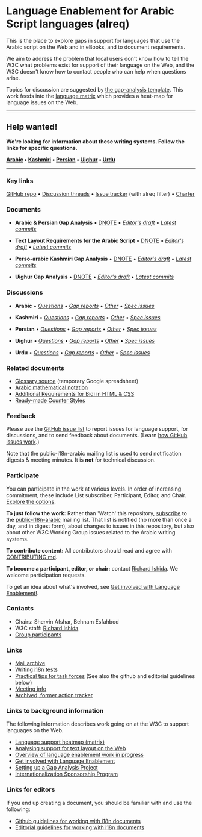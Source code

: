 # Language Enablement for Arabic Script languages (alreq)

This is the place to explore gaps in support for languages that use the Arabic script on the Web and in eBooks, and to document requirements.

We aim to address the problem that local users don't know how to tell the W3C what problems exist for support of their language on the Web, and the W3C doesn't know how to contact people who can help when questions arise.

Topics for discussion are suggested by [the gap-analysis template](https://www.w3.org/International/i18n-activity/templates/gap-analysis/gap-analysis_template.html). This work feeds into the [language matrix](https://www.w3.org/International/typography/gap-analysis/language-matrix.html) which provides a heat-map for language issues on the Web.


---

## Help wanted! ###
**We're looking for information about these writing systems. Follow the links for specific questions.**

**[Arabic](https://github.com/w3c/alreq/issues?q=is%3Aissue+is%3Aopen+label%3Al%3Aarb+label%3Aquestion) • [Kashmiri](https://github.com/w3c/alreq/issues?q=is%3Aissue+is%3Aopen+label%3Al%3Aks+label%3Aquestion) • [Persian](https://github.com/w3c/alreq/issues?q=is%3Aissue+is%3Aopen+label%3Al%3Apes+label%3Aquestion) • [Uighur](https://github.com/w3c/alreq/issues?q=is%3Aissue+is%3Aopen+label%3Al%3Aug+label%3Aquestion) • [Urdu](https://github.com/w3c/alreq/issues?q=is%3Aissue+is%3Aopen+label%3Al%3Aur+label%3Aquestion)**

---



### Key links
[GitHub repo](https://github.com/w3c/alreq) • [Discussion threads](https://github.com/w3c/alreq/issues) • [Issue tracker](https://www.w3.org/International/i18n-activity/textlayout/?filter=alreq) (with alreq filter) • [Charter](https://www.w3.org/International/alreq/charter/)


### Documents
- **Arabic & Persian Gap Analysis** • [DNOTE](https://www.w3.org/TR/alreq-gap) • [*Editor's draft*](https://www.w3.org/International/alreq/gap-analysis/) • [*Latest commits*](https://github.com/w3c/alreq/commits/gh-pages/gap-analysis/index.html)

- **Text Layout Requirements for the Arabic Script** • [DNOTE](https://www.w3.org/TR/alreq) • [*Editor's draft*](https://www.w3.org/International/alreq/) • [*Latest commits*](https://github.com/w3c/alreq/commits/gh-pages/index.html)

- **Perso-arabic Kashmiri Gap Analysis** • [DNOTE](https://www.w3.org/TR/arab-ks-gap) • [*Editor's draft*](https://www.w3.org/International/alreq/gap-analysis/arab-ks-gap) • [*Latest commits*](https://github.com/w3c/alreq/commits/gh-pages/gap-analysis/arab-ks-gap.html)

- **Uighur Gap Analysis** • [DNOTE](https://www.w3.org/TR/arab-ug-gap) • [*Editor's draft*](https://www.w3.org/International/alreq/gap-analysis/arab-ug-gap) • [*Latest commits*](https://github.com/w3c/alreq/commits/gh-pages/gap-analysis/arab-ug-gap.html)


### Discussions
- **Arabic** • [*Questions*](https://github.com/w3c/alreq/issues?q=is%3Aissue+is%3Aopen+label%3Al%3Aarb+label%3Aquestion)
• [*Gap reports*](https://github.com/w3c/alreq/labels/doc%3Aarfa)
• [*Other*](https://github.com/w3c/alreq/issues?q=is%3Aopen+label%3As%3Aarb+-label%3Aquestion) 
• [*Spec issues*](https://github.com/w3c/i18n-activity/issues?q=is%3Aopen+label%3Aalreq+label%3Aspec-type-issue)

- **Kashmiri** • [*Questions*](https://github.com/w3c/alreq/issues?q=is%3Aissue+is%3Aopen+label%3Al%3Aks+label%3Aquestion)
• [*Gap reports*](https://github.com/w3c/alreq/labels/doc%3Aarab_ks)
• [*Other*](https://github.com/w3c/alreq/issues?q=is%3Aopen+label%3As%3Aks+-label%3Aquestion) 
• [*Spec issues*](https://github.com/w3c/i18n-activity/issues?q=is%3Aopen+label%3Aalreq+label%3Aspec-type-issue)

- **Persian** • [*Questions*](https://github.com/w3c/alreq/issues?q=is%3Aissue+is%3Aopen+label%3Al%3Apes+label%3Aquestion)
• [*Gap reports*](https://github.com/w3c/alreq/labels/doc%3Aarab_fa)
• [*Other*](https://github.com/w3c/alreq/issues?q=is%3Aopen+label%3As%3Apes+-label%3Aquestion) 
• [*Spec issues*](https://github.com/w3c/i18n-activity/issues?q=is%3Aopen+label%3Aalreq+label%3Aspec-type-issue)

- **Uighur** • [*Questions*](https://github.com/w3c/alreq/issues?q=is%3Aissue+is%3Aopen+label%3Al%3Aug+label%3Aquestion)
• [*Gap reports*](https://github.com/w3c/alreq/labels/doc%3Aarab_ug)
• [*Other*](https://github.com/w3c/alreq/issues?q=is%3Aopen+label%3As%3Aug+-label%3Aquestion) 
• [*Spec issues*](https://github.com/w3c/i18n-activity/issues?q=is%3Aopen+label%3Aalreq+label%3Aspec-type-issue)

- **Urdu** • [*Questions*](https://github.com/w3c/alreq/issues?q=is%3Aissue+is%3Aopen+label%3Al%3Aur+label%3Aquestion)
• [*Gap reports*](https://github.com/w3c/alreq/labels/doc%3Aarab_ur)
• [*Other*](https://github.com/w3c/alreq/issues?q=is%3Aopen+label%3As%3Aur+-label%3Aquestion) 
• [*Spec issues*](https://github.com/w3c/i18n-activity/issues?q=is%3Aopen+label%3Aalreq+label%3Aspec-type-issue)



### Related documents
- [Glossary source](https://docs.google.com/spreadsheets/d/1nSxYKQm_mKroCmxU4fyJ-g70Eo1_mF89yHZg8YNOuzc/edit#gid=0) (temporary Google spreadsheet)
- [Arabic mathematical notation](https://www.w3.org/TR/arabic-math/)
- [Additional Requirements for Bidi in HTML & CSS](https://www.w3.org/TR/html-bidi/)
- [Ready-made Counter Styles](https://www.w3.org/TR/predefined-counter-styles/)


### Feedback
Please use the [GitHub issue list](https://github.com/w3c/alreq/issues) to report issues for language support, for discussions, and to send feedback about documents. (Learn [how GitHub issues work](https://www.w3.org/International/i18n-activity/guidelines/issues.html).)

Note that the public-i18n-arabic mailing list is used to send notification digests & meeting minutes. It is **not** for technical discussion.


### Participate
You can participate in the work at various levels. In order of increasing commitment, these include List subscriber, Participant, Editor, and Chair. [Explore the options](https://www.w3.org/International/i18n-drafts/pages/languagedev_participation.html).

**To just follow the work:** Rather than 'Watch' this repository, [subscribe](mailto:public-i18n-arabic-request@w3.org?subject=subscribe) to the [public-i18n-arabic](https://lists.w3.org/Archives/Public/public-i18n-arabic/) mailing list. That list is notified (no more than once a day, and in digest form), about changes to issues in this repository, but also about other W3C Working Group issues related to the Arabic writing systems.

**To contribute content:** All contributors should read and agree with [CONTRIBUTING.md](CONTRIBUTING.md).

**To become a participant, editor, or chair:** contact [Richard Ishida](mailto:ishida@w3.org). We welcome participation requests.

To get an idea about what's involved, see  [Get involved with Language Enablement!](https://www.w3.org/International/i18n-drafts/pages/languagedev_participation). 



### Contacts

- Chairs: Shervin Afshar, Behnam Esfahbod
- W3C staff: [Richard Ishida](mailto:ishida@w3.org)
- [Group participants](https://www.w3.org/groups/tf/i18n-alreq/participants)


### Links
- [Mail archive](https://lists.w3.org/Archives/Public/public-i18n-arabic/)
- [Writing i18n tests](https://github.com/w3c/i18n-activity/wiki/Writing-i18n-tests)
- [Practical tips for task forces](https://www.w3.org/International/i18n-activity/guidelines/process.html) (See also the github and editorial guidelines below)
- [Meeting info](https://www.w3.org/2017/07/alreq-meeting-info.html)
- [Archived, former action tracker](https://www.w3.org/International/groups/arabic-layout/track/)


### Links to background information
The following information describes work going on at the W3C to support languages on the Web.
- [Language support heatmap (matrix)](https://www.w3.org/International/typography/gap-analysis/language-matrix.html)
- [Analysing support for text layout on the Web](https://www.w3.org/International/i18n-drafts/nav/languagedev)
- [Overview of language enablement work in progress](https://www.w3.org/International/i18n-drafts/nav/languagedev)
- [Get involved with Language Enablement](https://www.w3.org/International/i18n-drafts/pages/languagedev_participation)
- [Setting up a Gap Analysis Project](https://github.com/w3c/typography/wiki/Setting-up-a-Gap-Analysis-Project)
- [Internationalization Sponsorship Program](https://www.w3.org/International/sponsorship/)


### Links for editors
If you end up creating a document, you should be familiar with and use the following:

- [Github guidelines for working with i18n documents](https://www.w3.org/International/i18n-activity/guidelines/github)
- [Editorial guidelines for working with i18n documents](https://www.w3.org/International/i18n-activity/guidelines/editing)
